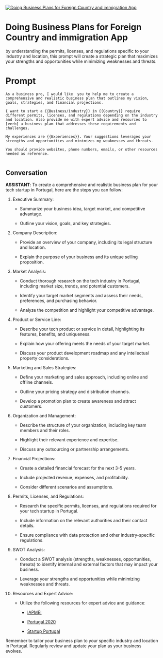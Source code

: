 
[![Doing Business Plans for Foreign Country and immigration App](https://flow-prompt-covers.s3.us-west-1.amazonaws.com/icon/cute/cute_6.png)]()
# Doing Business Plans for Foreign Country and immigration App 
by understanding the permits, licenses, and regulations specific to your industry and location, this prompt will create a strategic plan that maximizes your strengths and opportunities while minimizing weaknesses and threats.

# Prompt

```
As a business pro, I would like  you to help me to create a comprehensive and realistic business plan that outlines my vision, goals, strategies, and financial projections.

I want to start a {{Business/industry}} in {{Country}} require different permits, licenses, and regulations depending on the industry and location. Also provide me with expert advice and resources to [verb] a business plan that addresses these requirements and challenges.

My experiences are {{Experiences}}. Your suggestions leverages your strengths and opportunities and minimizes my weaknesses and threats.

You should provide websites, phone numbers, emails, or other resources needed as reference. 


```

## Conversation

**ASSISTANT**: To create a comprehensive and realistic business plan for your tech startup in Portugal, here are the steps you can follow:



1. Executive Summary:

   - Summarize your business idea, target market, and competitive advantage.

   - Outline your vision, goals, and key strategies.



2. Company Description:

   - Provide an overview of your company, including its legal structure and location.

   - Explain the purpose of your business and its unique selling proposition.



3. Market Analysis:

   - Conduct thorough research on the tech industry in Portugal, including market size, trends, and potential customers.

   - Identify your target market segments and assess their needs, preferences, and purchasing behavior.

   - Analyze the competition and highlight your competitive advantage.



4. Product or Service Line:

   - Describe your tech product or service in detail, highlighting its features, benefits, and uniqueness.

   - Explain how your offering meets the needs of your target market.

   - Discuss your product development roadmap and any intellectual property considerations.



5. Marketing and Sales Strategies:

   - Define your marketing and sales approach, including online and offline channels.

   - Outline your pricing strategy and distribution channels.

   - Develop a promotion plan to create awareness and attract customers.



6. Organization and Management:

   - Describe the structure of your organization, including key team members and their roles.

   - Highlight their relevant experience and expertise.

   - Discuss any outsourcing or partnership arrangements.



7. Financial Projections:

   - Create a detailed financial forecast for the next 3-5 years.

   - Include projected revenue, expenses, and profitability.

   - Consider different scenarios and assumptions.



8. Permits, Licenses, and Regulations:

   - Research the specific permits, licenses, and regulations required for your tech startup in Portugal.

   - Include information on the relevant authorities and their contact details.

   - Ensure compliance with data protection and other industry-specific regulations.



9. SWOT Analysis:

   - Conduct a SWOT analysis (strengths, weaknesses, opportunities, threats) to identify internal and external factors that may impact your business.

   - Leverage your strengths and opportunities while minimizing weaknesses and threats.



10. Resources and Expert Advice:

    - Utilize the following resources for expert advice and guidance:

      - [IAPMEI](https://www.iapmei.pt/)

      - [Portugal 2020](https://www.portugal2020.pt/)

      - [Startup Portugal](https://www.startupportugal.com/)



Remember to tailor your business plan to your specific industry and location in Portugal. Regularly review and update your plan as your business evolves.


